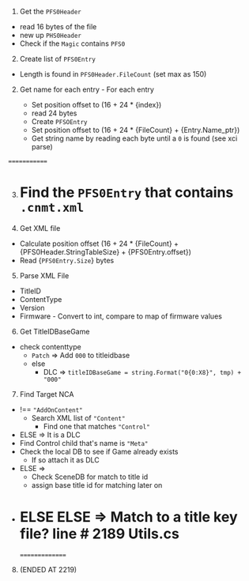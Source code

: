 1. Get the `PFS0Header`

- read 16 bytes of the file
- new up `PHS0Header`
- Check if the `Magic` contains `PFS0`

2. Create list of `PFS0Entry`

- Length is found in `PFS0Header.FileCount` (set max as 150)

2. Get name for each entry - For each entry

   - Set position offset to (16 + 24 \* {index})
   - read 24 bytes
   - Create `PFSOEntry`
   - Set position offset to (16 + 24 \* {FileCount} + {Entry.Name_ptr})
   - Get string name by reading each byte until a `0` is found (see xci parse)

`===========`

3. # Find the `PFS0Entry` that contains `.cnmt.xml`
4. Get XML file

- Calculate position offset (16 + 24 \* {FileCount} + {PFS0Header.StringTableSize} + {PFS0Entry.offset})
- Read {`PFS0Entry.Size`} bytes

5. Parse XML File

- TitleID
- ContentType
- Version
- Firmware - Convert to int, compare to map of firmware values

6. Get TitleIDBaseGame

- check contenttype
  - `Patch` => Add `000` to titleidbase
  - else
    - DLC => `titleIDBaseGame = string.Format("0{0:X8}", tmp) + "000"`

7. Find Target NCA

- !== `"AddOnContent"`
  - Search XML list of `"Content"`
    - Find one that matches `"Control"`
- ELSE => It is a DLC
- Find Control child that's name is `"Meta"`
- Check the local DB to see if Game already exists
  - If so attach it as DLC
- ELSE =>
  - Check SceneDB for match to title id
  - assign base title id for matching later on
- # ELSE ELSE => Match to a title key file? line # 2189 Utils.cs
  `=============`

8. (ENDED AT 2219)
